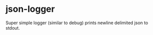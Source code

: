 json-logger
===========

Super simple logger (similar to debug) prints newline delimited json to stdout.
